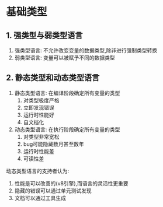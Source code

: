 # 基础类型

## 1. 强类型与弱类型语言

1. 强类型语言: 不允许改变变量的数据类型,除非进行强制类型转换
2. 弱类型语言: 变量可以被赋予不同的数据类型


## 2. 静态类型和动态类型语言

1. 静态类型语言: 在编译阶段确定所有变量的类型
   1. 对类型极度严格
   2. 立即发现错误
   3. 运行时性能好
   4. 自文档化
2. 动态类型语言: 在执行阶段确定所有变量的类型
   1. 对类型非常宽松
   2. bug可能隐藏数月甚至数年
   3. 运行时性能差
   4. 可读性差

动态类型语言的支持者认为:
  1. 性能是可以改善的(v8引擎),而语言的灵活性更重要
  2. 隐藏的错误可以通过单元测试发现
  3. 文档可以通过工具生成

